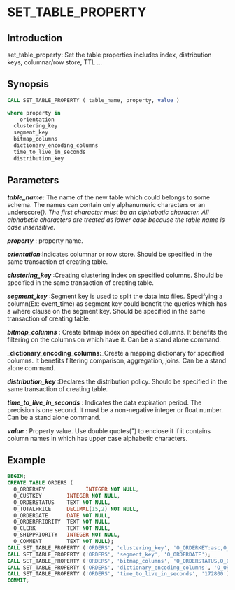# SET_TABLE_PROPERTY

## Introduction

set_table_property: Set the table properties includes index, distribution keys, columnar/row store, TTL ...

## Synopsis

```sql
CALL SET_TABLE_PROPERTY ( table_name, property, value )

where property in
	orientation
  clustering_key
  segment_key
  bitmap_columns
  dictionary_encoding_columns
  time_to_live_in_seconds
  distribution_key
```

## Parameters

_**table_name:**_ The name of the new table which could belongs to some schema. The names can contain only alphanumeric characters or an underscore(_). The first character must be an alphabetic character. All alphabetic characters are treated as lower case because the table name is case insensitive._

_**property**_ : property name.

_**orientation**_:Indicates columnar or row store. Should be specified in the same transaction of creating table. 

_**clustering_key**_ :Creating clustering index on specified columns. Should be specified in the same transaction of creating table. 

_**segment_key**_ :Segment key is used to split the data into files. Specifying a column(Ex: event_time) as segment key could benefit the queries which has a where clause on the segment key. Should be specified in the same transaction of creating table. 

_**bitmap_columns**_ : Create bitmap index on specified columns. It benefits the filtering on the columns on which have it. Can be a stand alone command.

_**dictionary_encoding_columns:**_Create a mapping dictionary for specified columns. It benefits filtering comparison, aggregation, joins. Can be a stand alone command.

_**distribution_key**_ :Declares the distribution policy. Should be specified in the same transaction of creating table. 

_**time_to_live_in_seconds**_ : Indicates the data expiration period. The precision is one second. It must be a non-negative integer or float number. Can be a stand alone command.

_**value**_ : Property value. Use double quotes(") to enclose it if it contains column names in which has upper case alphabetic characters.

## Example

```sql
BEGIN;
CREATE TABLE ORDERS ( 
  O_ORDERKEY 			 INTEGER NOT NULL,
  O_CUSTKEY        INTEGER NOT NULL,
  O_ORDERSTATUS    TEXT NOT NULL,
  O_TOTALPRICE     DECIMAL(15,2) NOT NULL,
  O_ORDERDATE      DATE NOT NULL,
  O_ORDERPRIORITY  TEXT NOT NULL,  
  O_CLERK          TEXT NOT NULL, 
  O_SHIPPRIORITY   INTEGER NOT NULL,
  O_COMMENT        TEXT NOT NULL);
CALL SET_TABLE_PROPERTY ('ORDERS', 'clustering_key', 'O_ORDERKEY:asc,O_CUSTKEY:asc');
CALL SET_TABLE_PROPERTY ('ORDERS', 'segment_key', 'O_ORDERDATE');
CALL SET_TABLE_PROPERTY ('ORDERS', 'bitmap_columns', 'O_ORDERSTATUS,O_ORDERPRIORITY,O_CLERK,O_SHIPPRIORITY');
CALL SET_TABLE_PROPERTY ('ORDERS', 'dictionary_encoding_columns', 'O_ORDERSTATUS,O_ORDERPRIORITY,O_CLERK,O_SHIPPRIORITY');
CALL SET_TABLE_PROPERTY ('ORDERS', 'time_to_live_in_seconds', '172800');
COMMIT;
```